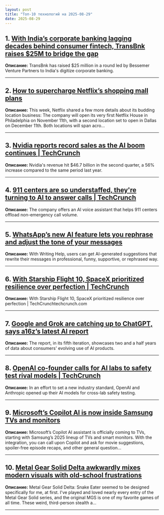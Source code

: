 ```yaml
---
layout: post
title: "Топ-10 технологий на 2025-08-29"
date: 2025-08-29
---
```


## 1. [With India’s corporate banking lagging decades behind consumer fintech, TransBnk raises $25M to bridge the gap](https://techcrunch.com/2025/08/27/with-indias-corporate-banking-lagging-decades-behind-consumer-fintech-transbnk-raises-25m-to-bridge-the-gap/)

**Описание:** TransBnk has raised $25 million in a round led by Bessemer Venture Partners to India's digitize corporate banking.

---

## 2. [How to supercharge Netflix’s shopping mall plans](https://www.theverge.com/lowpass-newsletter/767106/netflix-house-sandbox-vr)

**Описание:** This week, Netflix shared a few more details about its budding location business: The company will open its very first Netflix House in Philadelphia on November 11th, with a second location set to open in Dallas on December 11th. Both locations will span acro…

---

## 3. [Nvidia reports record sales as the AI boom continues | TechCrunch](https://techcrunch.com/2025/08/27/nvidia-reports-record-sales-as-the-ai-boom-continues/)

**Описание:** Nvidia's revenue hit $46.7 billion in the second quarter, a 56% increase compared to the same period last year.

---

## 4. [911 centers are so understaffed, they're turning to AI to answer calls | TechCrunch](https://techcrunch.com/2025/08/27/911-centers-are-so-understaffed-theyre-turning-to-ai-to-answer-calls/)

**Описание:** The company offers an AI voice assistant that helps 911 centers offload non-emergency call volume.

---

## 5. [WhatsApp’s new AI feature lets you rephrase and adjust the tone of your messages](https://techcrunch.com/2025/08/27/whatsapps-new-ai-feature-lets-you-rephrase-and-adjust-the-tone-of-your-messages/)

**Описание:** With Writing Help, users can get AI-generated suggestions that rewrite their messages in professional, funny, supportive, or rephrased way.

---

## 6. [With Starship Flight 10, SpaceX prioritized resilience over perfection | TechCrunch](https://techcrunch.com/2025/08/27/with-starship-flight-10-spacex-prioritized-resilience-over-perfection/)

**Описание:** With Starship Flight 10, SpaceX prioritized resilience over perfection | TechCrunchtechcrunch.com

---

## 7. [Google and Grok are catching up to ChatGPT, says a16z’s latest AI report](https://techcrunch.com/2025/08/27/google-and-grok-are-catching-up-to-chatgpt-says-a16zs-latest-ai-report/)

**Описание:** The report, in its fifth iteration, showcases two and a half years of data about consumers' evolving use of AI products.

---

## 8. [OpenAI co-founder calls for AI labs to safety test rival models | TechCrunch](https://techcrunch.com/2025/08/27/openai-co-founder-calls-for-ai-labs-to-safety-test-rival-models/)

**Описание:** In an effort to set a new industry standard, OpenAI and Anthropic opened up their AI models for cross-lab safety testing.

---

## 9. [Microsoft’s Copilot AI is now inside Samsung TVs and monitors](https://www.theverge.com/news/767078/microsoft-samsung-tv-copilot-ai-assistant-launch)

**Описание:** Microsoft’s Copilot AI assistant is officially coming to TVs, starting with Samsung’s 2025 lineup of TVs and smart monitors. With the integration, you can call upon Copilot and ask for movie suggestions, spoiler-free episode recaps, and other general question…

---

## 10. [Metal Gear Solid Delta awkwardly mixes modern visuals with old-school frustrations](https://www.theverge.com/games-review/766751/metal-gear-solid-delta-snake-eater-review)

**Описание:** Metal Gear Solid Delta: Snake Eater seemed to be designed specifically for me, at first. I've played and loved nearly every entry of the Metal Gear Solid series, and the original MGS is one of my favorite games of all time. These weird, third-person stealth a…

---

